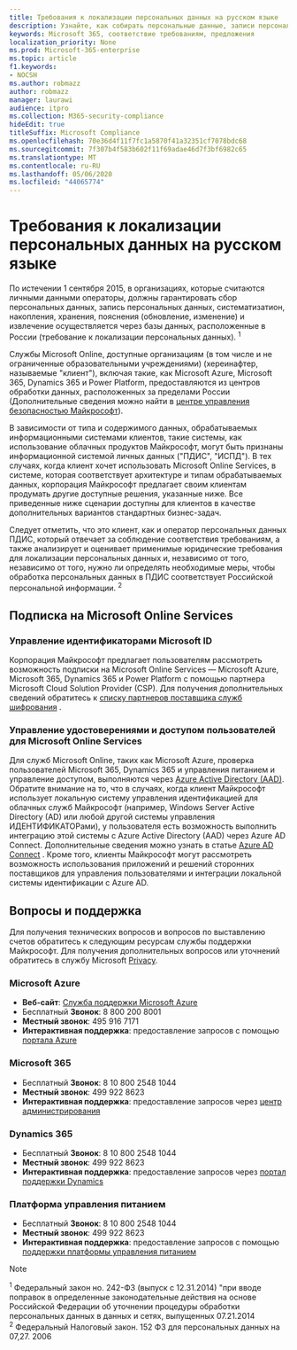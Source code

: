 ```yaml
---
title: Требования к локализации персональных данных на русском языке
description: Узнайте, как собирать персональные данные, записи персональных данных в России, систематизатион, накопления, хранения, пояснения и извлечения, выполняются в службах и базах данных Майкрософт, расположенных в России.
keywords: Microsoft 365, соответствие требованиям, предложения
localization_priority: None
ms.prod: Microsoft-365-enterprise
ms.topic: article
f1.keywords:
- NOCSH
ms.author: robmazz
author: robmazz
manager: laurawi
audience: itpro
ms.collection: M365-security-compliance
hideEdit: true
titleSuffix: Microsoft Compliance
ms.openlocfilehash: 70e36d4f11f7fc1a5870f41a32351cf7078bdc68
ms.sourcegitcommit: 7f307b4f583b602f11f69adae46d7f3bf6982c65
ms.translationtype: MT
ms.contentlocale: ru-RU
ms.lasthandoff: 05/06/2020
ms.locfileid: "44065774"
---
```

# <a name="russian-personal-data-localization-requirements"></a>Требования к локализации персональных данных на русском языке

По истечении 1 сентября 2015, в организациях, которые считаются личными данными операторы, должны гарантировать сбор персональных данных, запись персональных данных, систематизатион, накопления, хранения, пояснения (обновление, изменение) и извлечение осуществляется через базы данных, расположенные в России (требование к локализации персональных данных). <sup>1</sup>

Службы Microsoft Online, доступные организациям (в том числе и не ограниченные образовательными учреждениями) (хереинафтер, называемые "клиент"), включая такие, как Microsoft Azure, Microsoft 365, Dynamics 365 и Power Platform, предоставляются из центров обработки данных, расположенных за пределами России (Дополнительные сведения можно найти в [центре управления безопасностью Майкрософт](https://www.microsoft.com/trust-center)).

В зависимости от типа и содержимого данных, обрабатываемых информационными системами клиентов, такие системы, как использование облачных продуктов Майкрософт, могут быть признаны информационной системой личных данных ("ПДИС", "ИСПД"). В тех случаях, когда клиент хочет использовать Microsoft Online Services, в системе, которая соответствует архитектуре и типам обрабатываемых данных, корпорация Майкрософт предлагает своим клиентам продумать другие доступные решения, указанные ниже. Все приведенные ниже сценарии доступны для клиентов в качестве дополнительных вариантов стандартных бизнес-задач.

Следует отметить, что это клиент, как и оператор персональных данных ПДИС, который отвечает за соблюдение соответствия требованиям, а также анализирует и оценивает применимые юридические требования для локализации персональных данных и, независимо от того, независимо от того, нужно ли определять необходимые меры, чтобы обработка персональных данных в ПДИС соответствует Российской персональной информации. <sup>2</sup>

## <a name="subscribing-to-microsoft-online-services"></a>Подписка на Microsoft Online Services

### <a name="microsoft-id-management"></a>Управление идентификаторами Microsoft ID

Корпорация Майкрософт предлагает пользователям рассмотреть возможность подписки на Microsoft Online Services — Microsoft Azure, Microsoft 365, Dynamics 365 и Power Platform с помощью партнера Microsoft Cloud Solution Provider (CSP). Для получения дополнительных сведений обратитесь к [списку партнеров поставщика служб шифрования](https://pinpoint.microsoft.com/search?type=services&campaign=691) .

### <a name="managing-user-identity-and-access-for-microsoft-online-services"></a>Управление удостоверениями и доступом пользователей для Microsoft Online Services

Для служб Microsoft Online, таких как Microsoft Azure, проверка пользователей Microsoft 365, Dynamics 365 и управления питанием и управление доступом, выполняются через [Azure Active Directory (AAD)](https://azure.microsoft.com/services/active-directory/). Обратите внимание на то, что в случаях, когда клиент Майкрософт использует локальную систему управления идентификацией для облачных служб Майкрософт (например, Windows Server Active Directory (AD) или любой другой системы управления ИДЕНТИФИКАТОРами), у пользователя есть возможность выполнить интеграцию этой системы с Azure Active Directory (AAD) через Azure AD Connect. Дополнительные сведения можно узнать в статье [Azure AD Connect](https://docs.microsoft.com/azure/active-directory/cloud-provisioning/) . Кроме того, клиенты Майкрософт могут рассмотреть возможность использования приложений и решений сторонних поставщиков для управления пользователями и интеграции локальной системы идентификации с Azure AD.

## <a name="questions-and-support"></a>Вопросы и поддержка

Для получения технических вопросов и вопросов по выставлению счетов обратитесь к следующим ресурсам службы поддержки Майкрософт. Для получения дополнительных вопросов или уточнений обратитесь в службу Microsoft [Privacy](https://support.microsoft.com/gp/privacy-page).

### <a name="microsoft-azure"></a>Microsoft Azure

- **Веб-сайт**: [Служба поддержки Microsoft Azure](https://aka.ms/GetAzureSupport)
- Бесплатный **Звонок**: 8 800 200 8001
- **Местный звонок**: 495 916 7171
- **Интерактивная поддержка**: предоставление запросов с помощью [портала Azure](https://portal.azure.com)

### <a name="microsoft-365"></a>Microsoft 365

- Бесплатный **Звонок**: 8 10 800 2548 1044
- **Местный звонок**: 499 922 8623
- **Интерактивная поддержка**: предоставление запросов через [центр администрирования](https://portal.office.com/)

### <a name="dynamics-365"></a>Dynamics 365

- Бесплатный **Звонок**: 8 10 800 2548 1044
- **Местный звонок**: 499 922 8623
- **Интерактивная поддержка**: предоставление запросов через [портал поддержки Dynamics](https://dynamics.microsoft.com/support/)

### <a name="power-platform"></a>Платформа управления питанием

- Бесплатный **Звонок**: 8 10 800 2548 1044
- **Местный звонок**: 499 922 8623
- **Интерактивная поддержка**: предоставление запросов с помощью [поддержки платформы управления питанием](https://docs.microsoft.com/power-platform/admin/get-help-support)

> [!NOTE]
> <sup>1</sup> Федеральный закон но. 242-ФЗ (выпуск с 12.31.2014) "при вводе поправок в определенные законодательные действия на основе Российской Федерации об уточнении процедуры обработки персональных данных в данных и сетях, выпущенных 07.21.2014 <br>
> <sup>2</sup> Федеральный Налоговый закон. 152 ФЗ для персональных данных на 07,27. 2006<br>

